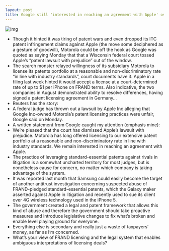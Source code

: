 ```yaml
---
layout: post
title: Google still 'interested in reaching an agreement with Apple' over patents
---
```

![img](http://media.idownloadblog.com/wp-content/uploads/2012/06/Apple-vs-Motorola-lawsuit-image-001.jpg)
* Though it hinted it was tiring of patent wars and even dropped its ITC patent infringement claims against Apple (the move some deciphered as a gesture of goodwill), Motorola could be off the hook as Google was quoted as saying Monday that that a Wisconsin federal court tossed Apple’s “patent lawsuit with prejudice” out of the window.
* The search monster relayed willingness of its subsidiary Motorola to license its patents portfolio at a reasonable and non-discriminatory rate “in line with industry standards”, court documents have it. Apple in a filing last week hinted it would accept a license at a court-determined rate of up to $1 per iPhone on FRAND terms. Also indicative, the two companies in August demonstrated ability to resolve differences, having signed a patent licensing agreement in Germany…
* Reuters has the story:
* A federal judge has thrown out a lawsuit by Apple Inc alleging that Google Inc-owned Motorola’s patent licensing practices were unfair, Google said on Monday.
* A written statement from Google caught my attention (emphasis mine):
* We’re pleased that the court has dismissed Apple’s lawsuit with prejudice. Motorola has long offered licensing to our extensive patent portfolio at a reasonable and non-discriminatory rate in line with industry standards. We remain interested in reaching an agreement with Apple.
* The practice of leveraging standard-essential patents against rivals in litigation is a somewhat uncharted territory for most judges, but is nonetheless cause for concern, no matter which company is taking advantage of the system.
* It was reported last month that Samsung could easily become the target of another antitrust investigation concerning suspected abuse of FRAND-pledged standard-essential patents, which the Galaxy maker asserted against Apple in litigation and recently used to sue its client over 4G wireless technology used in the iPhone 5.
* The government created a legal and patent framework that allows this kind of abuse and therefore the government should take proactive measures and introduce legislative changes to fix what’s broken and enable level playing ground for everyone.
* Everything else is secondary and really just a waste of taxpayers’ money, as far as I’m concerned.
* What’s your view of FRAND licensing and the legal system that enables ambiguous interpretations of licensing deals?

